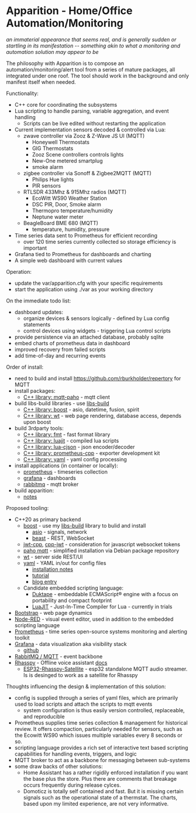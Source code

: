 # Apparition - Home/Office Automation/Monitoring

_an immaterial appearance that seems real, and is generally sudden or startling in its manifestation -- something akin to what a monitoring and automation solution may appear to be_

The philosophy with Apparition is to compose an automation/monitoring/alert tool from a series of mature packages, all integrated under one roof.  The tool should work in the background and only manifest itself when needed.

Functionality:
* C++ core for coordinating the subsystems
* Lua scripting to handle parsing, variable aggregation, and event handling
  * Scripts can be live edited without restarting the application
* Current implementation sensors decoded & controlled via Lua:
  * zwave controller via Zooz & Z-Wave JS UI (MQTT)
    * Honeywell Thermostats
    * GIG Thermostats
    * Zooz Scene controllers controls lights
    * New-One metered smartplug
    * smoke alarm
  * zigbee controller via Sonoff & Zigbee2MQTT (MQTT)
    * Philips Hue lights
    * PIR sensors
  * RTLSDR 433Mhz & 915Mhz radios (MQTT)
    * EcoWitt WS90 Weather Station
    * DSC PIR, Door, Smoke alarm
    * Thermopro temperature/humidity
    * Neptune water meter
  * BeagleBoard BME 680 (MQTT)
    * temperature, humidity, pressure
* Time series data sent to Prometheus for efficient recording
  * over 120 time series currently collected so storage efficiency is important
* Grafana tied to Prometheus for dashboards and charting
* A simple web dashboard with current values

Operation:
* update the var/apparition.cfg with your specific requirements
* start the application using ./var as your working directory

On the immediate todo list:
* dashboard updates:
  * organize devices & sensors logically - defined by Lua config statements
  * control devices using widgets - triggering Lua control scripts
* provide persistence via an attached database, probably sqlite
* embed charts of prometheus data in dashboard
* improved recovery from failed scripts
* add time-of-day and recurring events

Order of install:
* need to build and install https://github.com/rburkholder/repertory for MQTT
* install packages:
  * [C++ library: mqtt-paho](docs/mqtt-paho.md) - mqtt client
* build libs-build libraries - use [libs-build](https://github.com/rburkholder/libs-build)
  * [C++ library: boost](docs/boost.md) - asio, datetime, fusion, spirit
  * [C++ library: wt](docs/wt.md) - web page rendering, database access, depends upon boost
* build 3rdparty tools:
  * [C++ library: fmt](docs/fmt.md) - fast format library
  * [C++ library: luajit](docs/lua.md) - compiled lua scripts
  * [C++ library: lua-cjson](docs/lua.md) - json encoder/decoder
  * [C++ library: prometheus-cpp](docs/prometheus-cpp.md) - exporter development kit
  * [C++ library: yaml](docs/yaml-cpp.md) - yaml config processing
* install applications (in container or locally):
  * [prometheus](docs/prometheus.md) - timeseries collection
  * [grafana](docs/grafana.md) - dashboards
  * [rabbitmq](docs/rabbitmq) - mqtt broker
* build apparition:
  * [notes](docs/apparition.md)

Proposed tooling:
* C++20 as primary backend
  * [boost](https://www.boost.org/) - use my [libs-build](https://github.com/rburkholder/libs-build) library to bulid and install
    * [asio](https://www.boost.org/doc/libs/1_82_0/doc/html/boost_asio.html) - signals, network
    * [beast](https://www.boost.org/doc/libs/1_82_0/libs/beast/doc/html/index.html) - REST, WebSocket
  * [jwt-cpp](https://thalhammer.github.io/jwt-cpp/), [cpp-jwt](https://github.com/arun11299/cpp-jwt) - consideration for javascript websocket tokens
  * [paho mqtt](https://github.com/eclipse/paho.mqtt.c) - simplified installation via Debian package repository
  * [wt](https://www.webtoolkit.eu/wt) - server side REST/UI
  * [yaml](https://github.com/jbeder/yaml-cpp) - YAML in/out for config files
    * [installation notes](docs/yaml-cpp.md)
    * [tutorial](https://github.com/jbeder/yaml-cpp/wiki/Tutorial)
    * [blog entry](https://www.fatalerrors.org/a/c-read-and-write-yaml-configuration-file.html)
  * Candidate embedded scripting language:
    * [Duktape](https://duktape.org/guide.html) - embeddable ECMAScript® engine with a focus on portability and compact footprint
    * [LuaJIT](https://luajit.org/) - Just-In-Time Compiler for Lua - currently in trials
* [Bootstrap](https://getbootstrap.com/) - web page dynamics
* [Node-RED](https://nodered.org/) - visual event editor, used in addition to the embedded scripting language
* [Prometheus](https://prometheus.io/docs/introduction/overview/) - time series open-source systems monitoring and alerting toolkit
* [Grafana](https://grafana.com/) - data visualization aka visibility stack
  * [github](https://github.com/grafana/grafana)
* [RabbitMQ / MQTT](https://www.rabbitmq.com/mqtt.html) - event backbone
* [Rhasspy](https://github.com/rhasspy) - Offline voice assistant [docs](https://rhasspy.readthedocs.io/en/latest/)
  * [ESP32-Rhasspy-Satellite](https://github.com/Romkabouter/ESP32-Rhasspy-Satellite) - esp32 standalone MQTT audio streamer. Is is desinged to work as a satellite for Rhasspy

Thoughts influencing the design & implementation of this solution:

* config is supplied through a series of yaml files, which are primarily used to load scripts and attach the scripts to mqtt events
  * system configuration is thus easily version controlled, replaceable, and reproducible
* Prometheus supplies time series collection & management for historical review.  It offers compaction, particularly needed for sensors, such as the Ecowitt WS90 which issues multiple variables every 8 seconds or so.
* scripting language provides a rich set of interactive text based scripting capabilities for handling events, triggers, and logic
* MQTT broker to act as a backbone for messaging between sub-systems
* some draw backs of other solutions:
  * Home Assistant has a rather rigidily enforced installation if you want the base plus the store.  Plus there are comments that breakage occurs frequently during release cylces.
  * Domoticz is totally self contained and fast.  But it is missing certain signals such as the operational state of a thermstat.  The charts, based upon my limited experience, are not very informative.

